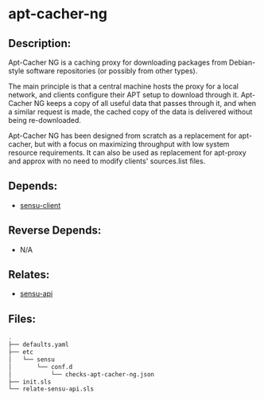 # apt-cacher-ng

## Description:

Apt-Cacher NG is a caching proxy for downloading packages from Debian-style software repositories (or possibly from other types).

The main principle is that a central machine hosts the proxy for a local network, and clients configure their APT setup to download through it. Apt-Cacher NG keeps a copy of all useful data that passes through it, and when a similar request is made, the cached copy of the data is delivered without being re-downloaded.

Apt-Cacher NG has been designed from scratch as a replacement for apt-cacher, but with a focus on maximizing throughput with low system resource requirements. It can also be used as replacement for apt-proxy and approx with no need to modify clients' sources.list files.

## Depends:

  -  [sensu-client](/salt/sensu-client)

## Reverse Depends:

  -  N/A

## Relates:

  -  [sensu-api](/salt/sensu-api)

## Files:

```bash
.
├── defaults.yaml
├── etc
│   └── sensu
│       └── conf.d
│           └── checks-apt-cacher-ng.json
├── init.sls
└── relate-sensu-api.sls
```
